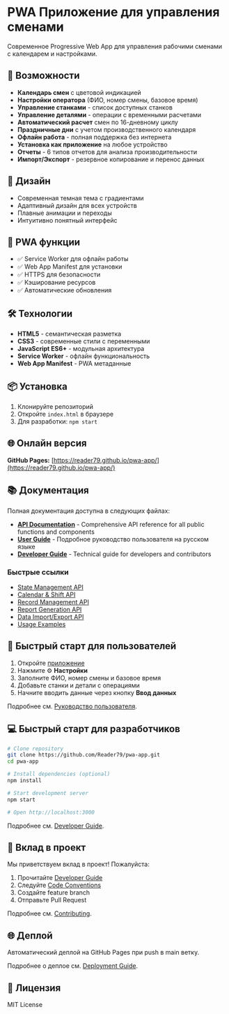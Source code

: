 # PWA Приложение для управления сменами

Современное Progressive Web App для управления рабочими сменами с календарем и настройками.

## 🚀 Возможности

- **Календарь смен** с цветовой индикацией
- **Настройки оператора** (ФИО, номер смены, базовое время)
- **Управление станками** - список доступных станков
- **Управление деталями** - операции с временными расчетами
- **Автоматический расчет** смен по 16-дневному циклу
- **Праздничные дни** с учетом производственного календаря
- **Офлайн работа** - полная поддержка без интернета
- **Установка как приложение** на любое устройство
- **Отчеты** - 6 типов отчетов для анализа производительности
- **Импорт/Экспорт** - резервное копирование и перенос данных

## 🎨 Дизайн

- Современная темная тема с градиентами
- Адаптивный дизайн для всех устройств
- Плавные анимации и переходы
- Интуитивно понятный интерфейс

## 📱 PWA функции

- ✅ Service Worker для офлайн работы
- ✅ Web App Manifest для установки
- ✅ HTTPS для безопасности
- ✅ Кэширование ресурсов
- ✅ Автоматические обновления

## 🛠 Технологии

- **HTML5** - семантическая разметка
- **CSS3** - современные стили с переменными
- **JavaScript ES6+** - модульная архитектура
- **Service Worker** - офлайн функциональность
- **Web App Manifest** - PWA метаданные

## 📦 Установка

1. Клонируйте репозиторий
2. Откройте `index.html` в браузере
3. Для разработки: `npm start`

## 🌐 Онлайн версия

**GitHub Pages:** [https://reader79.github.io/pwa-app/](https://reader79.github.io/pwa-app/)

## 📚 Документация

Полная документация доступна в следующих файлах:

- **[API Documentation](API_DOCUMENTATION.md)** - Comprehensive API reference for all public functions and components
- **[User Guide](USER_GUIDE.md)** - Подробное руководство пользователя на русском языке
- **[Developer Guide](DEVELOPER_GUIDE.md)** - Technical guide for developers and contributors

### Быстрые ссылки

- [State Management API](API_DOCUMENTATION.md#state-management)
- [Calendar & Shift API](API_DOCUMENTATION.md#calendar--shift-management)
- [Record Management API](API_DOCUMENTATION.md#record-management)
- [Report Generation API](API_DOCUMENTATION.md#report-generation)
- [Data Import/Export API](API_DOCUMENTATION.md#data-importexport)
- [Usage Examples](API_DOCUMENTATION.md#usage-examples)

## 🚀 Быстрый старт для пользователей

1. Откройте [приложение](https://reader79.github.io/pwa-app/)
2. Нажмите ⚙️ **Настройки**
3. Заполните ФИО, номер смены и базовое время
4. Добавьте станки и детали с операциями
5. Начните вводить данные через кнопку **Ввод данных**

Подробнее см. [Руководство пользователя](USER_GUIDE.md).

## 💻 Быстрый старт для разработчиков

```bash
# Clone repository
git clone https://github.com/Reader79/pwa-app.git
cd pwa-app

# Install dependencies (optional)
npm install

# Start development server
npm start

# Open http://localhost:3000
```

Подробнее см. [Developer Guide](DEVELOPER_GUIDE.md).

## 🤝 Вклад в проект

Мы приветствуем вклад в проект! Пожалуйста:

1. Прочитайте [Developer Guide](DEVELOPER_GUIDE.md)
2. Следуйте [Code Conventions](DEVELOPER_GUIDE.md#code-conventions)
3. Создайте feature branch
4. Отправьте Pull Request

Подробнее см. [Contributing](DEVELOPER_GUIDE.md#contributing).

## 🌐 Деплой

Автоматический деплой на GitHub Pages при push в main ветку.

Подробнее о деплое см. [Deployment Guide](DEVELOPER_GUIDE.md#deployment).

## 📄 Лицензия

MIT License
